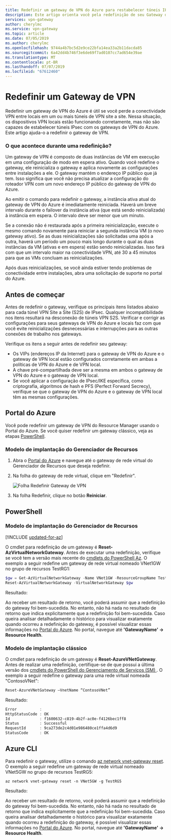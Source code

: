 ```yaml
---
title: Redefinir um gateway de VPN do Azure para restabelecer túneis IPsec | Microsoft Docs
description: Este artigo orienta você pela redefinição de seu Gateway de VPN do Azure para reestabelecer os túneis IPsec. O artigo se aplica a gateways de VPN tanto nos modelos de implantação clássicos quanto nos modelos de implantação do Resource Manager.
services: vpn-gateway
author: cherylmc
ms.service: vpn-gateway
ms.topic: article
ms.date: 07/05/2019
ms.author: cherylmc
ms.openlocfilehash: 9744a4b7bc5d2e9ce22bfa14ea33a2b11dacda85
ms.sourcegitcommit: 6a42dd4b746f3e6de69f7ad0107cc7ad654e39ae
ms.translationtype: MT
ms.contentlocale: pt-BR
ms.lasthandoff: 07/07/2019
ms.locfileid: "67612460"
---
```

# <a name="reset-a-vpn-gateway"></a>Redefinir um Gateway de VPN

Redefinir um gateway de VPN do Azure é útil se você perde a conectividade VPN entre locais em um ou mais túneis de VPN site a site. Nessa situação, os dispositivos VPN locais estão funcionando corretamente, mas não são capazes de estabelecer túneis IPsec com os gateways de VPN do Azure. Este artigo ajuda-o a redefinir o gateway de VPN.

### <a name="what-happens-during-a-reset"></a>O que acontece durante uma redefinição?

Um gateway de VPN é composto de duas instâncias de VM em execução em uma configuração de modo em espera ativo. Quando você redefine o gateway, ele reinicializa o gateway e aplica novamente as configurações entre instalações a ele. O gateway mantém o endereço IP público que já tem. Isso significa que você não precisa atualizar a configuração do roteador VPN com um novo endereço IP público do gateway de VPN do Azure.

Ao emitir o comando para redefinir o gateway, a instância ativa atual do gateway de VPN do Azure é imediatamente reiniciada. Haverá um breve intervalo durante o failover da instância ativa (que está sendo reinicializada) à instância em espera. O intervalo deve ser menor que um minuto.

Se a conexão não é restaurada após a primeira reinicialização, execute o mesmo comando novamente para reiniciar a segunda instância VM (o novo gateway ativo). Se as duas reinicializações são solicitadas uma após a outra, haverá um período um pouco mais longo durante o qual as duas instâncias da VM (ativas e em espera) estão sendo reinicializadas. Isso fará com que um intervalo maior na conectividade VPN, até 30 a 45 minutos para que as VMs concluam as reinicializações.

Após duas reinicializações, se você ainda estiver tendo problemas de conectividade entre instalações, abra uma solicitação de suporte no portal do Azure.

## <a name="before"></a>Antes de começar

Antes de redefinir o gateway, verifique os principais itens listados abaixo para cada túnel VPN Site a Site (S2S) de IPsec. Qualquer incompatibilidade nos itens resultará na desconexão de túneis VPN S2S. Verificar e corrigir as configurações para seus gateways de VPN do Azure e locais faz com que você evite reinicializações desnecessárias e interrupções para as outras conexões de trabalho nos gateways.

Verifique os itens a seguir antes de redefinir seu gateway:

* Os VIPs (endereços IP da Internet) para o gateway de VPN do Azure e o gateway de VPN local estão configurados corretamente em ambas a políticas de VPN do Azure e de VPN local.
* A chave pré-compartilhada deve ser a mesma em ambos o gateway de VPN do Azure e o gateway de VPN local.
* Se você aplicar a configuração de IPsec/IKE específica, como criptografia, algoritmos de hash e PFS (Perfect Forward Secrecy), verifique se que o gateway de VPN do Azure e o gateway de VPN local têm as mesmas configurações.

## <a name="portal"></a>Portal do Azure

Você pode redefinir um gateway de VPN do Resource Manager usando o Portal do Azure. Se você quiser redefinir um gateway clássico, veja as etapas [PowerShell](#resetclassic).

### <a name="resource-manager-deployment-model"></a>Modelo de implantação do Gerenciador de Recursos

1. Abra o [Portal do Azure](https://portal.azure.com) e navegue até o gateway de rede virtual do Gerenciador de Recursos que deseja redefinir.
2. Na folha do gateway de rede virtual, clique em "Redefinir".

   ![Folha Redefinir Gateway de VPN](./media/vpn-gateway-howto-reset-gateway/reset-vpn-gateway-portal.png)
3. Na folha Redefinir, clique no botão **Reiniciar**.

## <a name="ps"></a>PowerShell

### <a name="resource-manager-deployment-model"></a>Modelo de implantação do Gerenciador de Recursos

[!INCLUDE [updated-for-az](../../includes/updated-for-az.md)]

O cmdlet para redefinição de um gateway é **Reset-AzVirtualNetworkGateway**. Antes de executar uma redefinição, verifique se você tem a versão mais recente do [cmdlets do PowerShell Az](https://docs.microsoft.com/powershell/module/az.network). O exemplo a seguir redefine um gateway de rede virtual nomeado VNet1GW no grupo de recursos TestRG1:

```powershell
$gw = Get-AzVirtualNetworkGateway -Name VNet1GW -ResourceGroupName TestRG1
Reset-AzVirtualNetworkGateway -VirtualNetworkGateway $gw
```

Resultado:

Ao receber um resultado de retorno, você poderá assumir que a redefinição do gateway foi bem-sucedida. No entanto, não há nada no resultado de retorno que indica explicitamente que a redefinição foi bem-sucedida. Caso queira analisar detalhadamente o histórico para visualizar exatamente quando ocorreu a redefinição do gateway, é possível visualizar essas informações no [Portal do Azure](https://portal.azure.com). No portal, navegue até **'GatewayName' -> Resource Health**.

### <a name="resetclassic"></a> Modelo de implantação clássico

O cmdlet para redefinição de um gateway é **Reset-AzureVNetGateway**. Antes de realizar uma redefinição, certifique-se de que possui a última versão dos [cmdlets do PowerShell do Gerenciamento de Serviços (SM) ](https://docs.microsoft.com/powershell/azure/servicemanagement/install-azure-ps?view=azuresmps-4.0.0#azure-service-management-cmdlets). O exemplo a seguir redefine o gateway para uma rede virtual nomeada "ContosoVNet":

```powershell
Reset-AzureVNetGateway –VnetName “ContosoVNet”
```

Resultado:

```powershell
Error          :
HttpStatusCode : OK
Id             : f1600632-c819-4b2f-ac0e-f4126bec1ff8
Status         : Successful
RequestId      : 9ca273de2c4d01e986480ce1ffa4d6d9
StatusCode     : OK
```

## <a name="cli"></a>Azure CLI

Para redefinir o gateway, utilize o comando [az network vnet-gateway reset](https://docs.microsoft.com/cli/azure/network/vnet-gateway). O exemplo a seguir redefine um gateway de rede virtual nomeado VNet5GW no grupo de recursos TestRG5:

```azurecli
az network vnet-gateway reset -n VNet5GW -g TestRG5
```

Resultado:

Ao receber um resultado de retorno, você poderá assumir que a redefinição do gateway foi bem-sucedida. No entanto, não há nada no resultado de retorno que indica explicitamente que a redefinição foi bem-sucedida. Caso queira analisar detalhadamente o histórico para visualizar exatamente quando ocorreu a redefinição do gateway, é possível visualizar essas informações no [Portal do Azure](https://portal.azure.com). No portal, navegue até **'GatewayName' -> Resource Health**.
